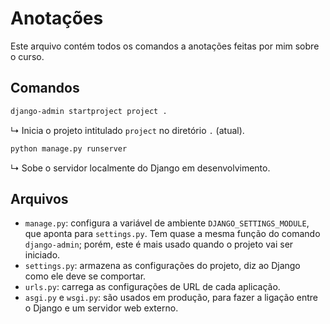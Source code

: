 # Anotações

Este arquivo contém todos os comandos a anotações feitas por mim sobre o curso.

## Comandos

```bash
django-admin startproject project .
```

↳ Inicia o projeto intitulado `project` no diretório `.` (atual).

```bash
python manage.py runserver
```

↳ Sobe o servidor localmente do Django em desenvolvimento.

## Arquivos

- `manage.py`: configura a variável de ambiente `DJANGO_SETTINGS_MODULE`, que aponta para `settings.py`. Tem quase a mesma função do comando `django-admin`; porém, este é mais usado quando o projeto vai ser iniciado.
- `settings.py`: armazena as configurações do projeto, diz ao Django como ele deve se comportar.
- `urls.py`: carrega as configurações de URL de cada aplicação.
- `asgi.py` e `wsgi.py`: são usados em produção, para fazer a ligação entre o Django e um servidor web externo.
